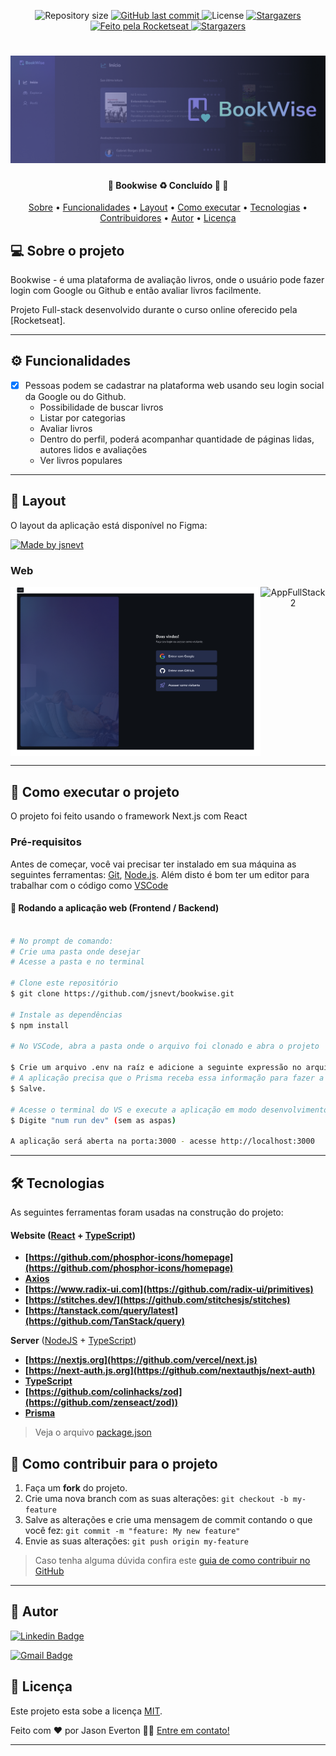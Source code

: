 <p align="center">
  <img alt="Repository size" src="https://img.shields.io/github/repo-size/jsnevt/bookwise">
  
  <a href="https://github.com/jsnevt/README-bookwise/commits/master">
    <img alt="GitHub last commit" src="https://img.shields.io/github/last-commit/jsnevt/bookwise">
  </a>
    
   <img alt="License" src="https://img.shields.io/badge/license-MIT-brightgreen">
   <a href="https://github.com/jsnevt/README-bookwise/stargazers">
    <img alt="Stargazers" src="https://img.shields.io/github/stars/jsnevt/README-bookwise?style=social">
  </a>

  <a href="https://rocketseat.com.br">
    <img alt="Feito pela Rocketseat" src="https://img.shields.io/badge/feito%20por-Rocketseat-%237519C1">
  </a>
  
  <a href="https://blog.rocketseat.com.br/">
    <img alt="Stargazers" src="https://img.shields.io/badge/Blog-Rocketseat-%237159c1?style=flat&logo=ghost">
    </a>
</p>

<h1 align="center">
    <img alt="Desafio Full-Stack" title="#desafiofullstack" src="./assets/banner.png" />
</h1>

<h4 align="center"> 
	🚧  Bookwise ♻️ Concluído 🚀 🚧
</h4>

<p align="center">
 <a href="#-sobre-o-projeto">Sobre</a> •
 <a href="#-funcionalidades">Funcionalidades</a> •
 <a href="#-layout">Layout</a> • 
 <a href="#-como-executar-o-projeto">Como executar</a> • 
 <a href="#-tecnologias">Tecnologias</a> • 
 <a href="#-contribuidores">Contribuidores</a> • 
 <a href="#-autor">Autor</a> • 
 <a href="#user-content--licença">Licença</a>
</p>

## 💻 Sobre o projeto

Bookwise - é uma plataforma de avaliação livros, onde o usuário pode fazer login com Google ou Github e então avaliar livros facilmente.

Projeto Full-stack desenvolvido durante o curso online oferecido pela [Rocketseat].

---

## ⚙️ Funcionalidades

- [x] Pessoas podem se cadastrar na plataforma web usando seu login social da Google ou do Github.
	- Possibilidade de buscar livros
	- Listar por categorias
	- Avaliar livros
	- Dentro do perfil, poderá acompanhar quantidade de páginas lidas, autores lidos e avaliações
	- Ver livros populares

---

## 🎨 Layout

O layout da aplicação está disponível no Figma:

<a href="https://www.figma.com/file/Bki8vWa3vXB5xS0Xz5HNBk/BookWise-(Copy)?type=design&node-id=1-17&mode=design&t=m71ShmJi9tCrooOZ-0">
  <img alt="Made by jsnevt" src="https://img.shields.io/badge/Acessar%20Layout%20-Figma-%2304D361">
</a>


### Web

<p align="center" style="display: flex; align-items: flex-start; justify-content: center;">
  <img alt="AppFullStack1" title="#AppFullStack" src="./assets/Login.png" width="400px">

  <img alt="AppFullStack2" title="#NextLevelWeek" src="./assets/In%C3%ADcio%20-%20Visitante.png" width="400px">
</p>

---

## 🚀 Como executar o projeto

O projeto foi feito usando o framework Next.js com React 


### Pré-requisitos

Antes de começar, você vai precisar ter instalado em sua máquina as seguintes ferramentas:
[Git](https://git-scm.com), 
[Node.js](https://nodejs.org/en/). 
Além disto é bom ter um editor para trabalhar com o código como [VSCode](https://code.visualstudio.com/)



#### 🧭 Rodando a aplicação web (Frontend / Backend)

```bash

# No prompt de comando:
# Crie uma pasta onde desejar
# Acesse a pasta e no terminal

# Clone este repositório
$ git clone https://github.com/jsnevt/bookwise.git

# Instale as dependências
$ npm install

# No VSCode, abra a pasta onde o arquivo foi clonado e abra o projeto

$ Crie um arquivo .env na raíz e adicione a seguinte expressão no arquivo: (DATABASE_URL='file:./dev.db') - sem os parenteses
# A aplicação precisa que o Prisma receba essa informação para fazer a comunicação com o banco de dados, caso contrário, dará erro.
$ Salve.

# Acesse o terminal do VS e execute a aplicação em modo desenvolvimento
$ Digite "num run dev" (sem as aspas)

A aplicação será aberta na porta:3000 - acesse http://localhost:3000

```
---

## 🛠 Tecnologias

As seguintes ferramentas foram usadas na construção do projeto:

#### **Website**  ([React](https://reactjs.org/)  +  [TypeScript](https://www.typescriptlang.org/))

-   **[https://github.com/phosphor-icons/homepage](https://github.com/phosphor-icons/homepage)**
-   **[Axios](https://github.com/axios/axios)**
-   **[https://www.radix-ui.com](https://github.com/radix-ui/primitives)**
-   **[https://stitches.dev/](https://github.com/stitchesjs/stitches)**
-   **[https://tanstack.com/query/latest](https://github.com/TanStack/query)**


**Server**  ([NodeJS](https://nodejs.org/en/)  +  [TypeScript](https://www.typescriptlang.org/))

-   **[https://nextjs.org](https://github.com/vercel/next.js)**
-   **[https://next-auth.js.org](https://github.com/nextauthjs/next-auth)**
-   **[TypeScript](https://github.com/microsoft/TypeScript)**
-   **[https://github.com/colinhacks/zod](https://github.com/zenseact/zod))**
-   **[Prisma](https://github.com/prisma/prisma)**


> Veja o arquivo  [package.json](https://github.com/JsnEvt/Bookwise/blob/main/package.json)

## 💪 Como contribuir para o projeto

1. Faça um **fork** do projeto.
2. Crie uma nova branch com as suas alterações: `git checkout -b my-feature`
3. Salve as alterações e crie uma mensagem de commit contando o que você fez: `git commit -m "feature: My new feature"`
4. Envie as suas alterações: `git push origin my-feature`
> Caso tenha alguma dúvida confira este [guia de como contribuir no GitHub](./CONTRIBUTING.md)

---

## 🦸 Autor

[![Linkedin Badge](https://img.shields.io/badge/-Jason-blue?style=flat-square&logo=Linkedin&logoColor=white&link=https://www.linkedin.com/in/jason-everton-041226223/)](https://www.linkedin.com/in/jason-everton-041226223/)

[![Gmail Badge](https://img.shields.io/badge/-jasonemsw10@gmail.com-c14438?style=flat-square&logo=Gmail&logoColor=white&link=mailto:jasonemsw10@gmail.com)](mailto:jasonemsw10@gmail.com)


## 📝 Licença

Este projeto esta sobe a licença [MIT](./LICENSE).

Feito com ❤️ por Jason Everton 👋🏽 [Entre em contato!](https://www.linkedin.com/in/jason-everton-041226223/)

---













